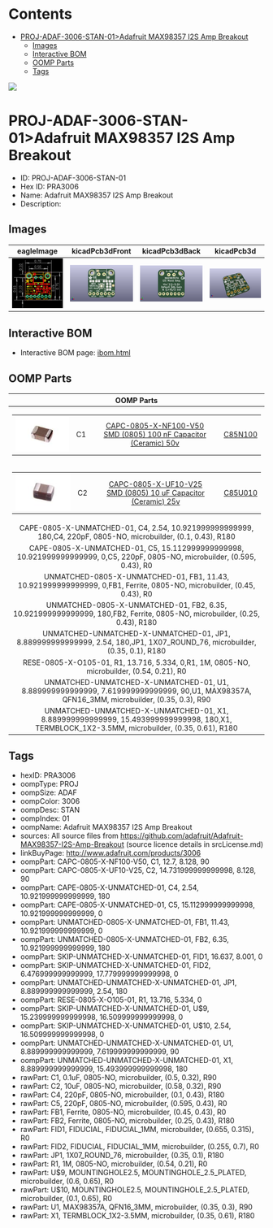 



Contents
========

* [PROJ-ADAF-3006-STAN-01>Adafruit MAX98357 I2S Amp Breakout](#proj-adaf-3006-stan-01adafruit-max98357-i2s-amp-breakout)
	* [Images](#images)
	* [Interactive BOM](#interactive-bom)
	* [OOMP Parts](#oomp-parts)
	* [Tags](#tags)
  
![][im]
# PROJ-ADAF-3006-STAN-01>Adafruit MAX98357 I2S Amp Breakout

- ID: PROJ-ADAF-3006-STAN-01
- Hex ID: PRA3006
- Name: Adafruit MAX98357 I2S Amp Breakout
- Description: 

## Images
  
  

|eagleImage|kicadPcb3dFront|kicadPcb3dBack|kicadPcb3d|
| :---: | :---: | :---: | :---: |
|[![eagleImage](eagleImage_140.png)](eagleImage_600.png)|[![kicadPcb3dFront](kicadPcb3dFront_140.png)](kicadPcb3dFront_600.png)|[![kicadPcb3dBack](kicadPcb3dBack_140.png)](kicadPcb3dBack_600.png)|[![kicadPcb3d](kicadPcb3d_140.png)](kicadPcb3d_600.png)|

## Interactive BOM

- Interactive BOM page: [ibom.html](kicad/bom/ibom.html)

## OOMP Parts
  

|OOMP Parts|
| :---: |
|<table><tr><td>![CAPC-0805-X-NF100-V50](https://raw.githubusercontent.com/oomlout/oomlout_OOMP_parts/main/CAPC-0805-X-NF100-V50/image_140.jpg)</td><td> C1</td><td>[CAPC-0805-X-NF100-V50<br>SMD (0805) 100 nF Capacitor (Ceramic) 50v](https://github.com/oomlout/oomlout_OOMP_parts/tree/main/CAPC-0805-X-NF100-V50/)</td><td>[C85N100](https://github.com/oomlout/oomlout_OOMP_parts/tree/main/CAPC-0805-X-NF100-V50/)</td></tr></table>|
|<table><tr><td>![CAPC-0805-X-UF10-V25](https://raw.githubusercontent.com/oomlout/oomlout_OOMP_parts/main/CAPC-0805-X-UF10-V25/image_140.jpg)</td><td> C2</td><td>[CAPC-0805-X-UF10-V25<br>SMD (0805) 10 uF Capacitor (Ceramic) 25v](https://github.com/oomlout/oomlout_OOMP_parts/tree/main/CAPC-0805-X-UF10-V25/)</td><td>[C85U010](https://github.com/oomlout/oomlout_OOMP_parts/tree/main/CAPC-0805-X-UF10-V25/)</td></tr></table>|
|CAPE-0805-X-UNMATCHED-01, C4, 2.54, 10.921999999999999, 180,C4, 220pF, 0805-NO, microbuilder, (0.1, 0.43), R180|
|CAPE-0805-X-UNMATCHED-01, C5, 15.112999999999998, 10.921999999999999, 0,C5, 220pF, 0805-NO, microbuilder, (0.595, 0.43), R0|
|UNMATCHED-0805-X-UNMATCHED-01, FB1, 11.43, 10.921999999999999, 0,FB1, Ferrite, 0805-NO, microbuilder, (0.45, 0.43), R0|
|UNMATCHED-0805-X-UNMATCHED-01, FB2, 6.35, 10.921999999999999, 180,FB2, Ferrite, 0805-NO, microbuilder, (0.25, 0.43), R180|
|UNMATCHED-UNMATCHED-X-UNMATCHED-01, JP1, 8.889999999999999, 2.54, 180,JP1, 1X07_ROUND_76, microbuilder, (0.35, 0.1), R180|
|RESE-0805-X-O105-01, R1, 13.716, 5.334, 0,R1, 1M, 0805-NO, microbuilder, (0.54, 0.21), R0|
|UNMATCHED-UNMATCHED-X-UNMATCHED-01, U1, 8.889999999999999, 7.619999999999999, 90,U1, MAX98357A, QFN16_3MM, microbuilder, (0.35, 0.3), R90|
|UNMATCHED-UNMATCHED-X-UNMATCHED-01, X1, 8.889999999999999, 15.493999999999998, 180,X1, TERMBLOCK_1X2-3.5MM, microbuilder, (0.35, 0.61), R180|

## Tags

- hexID: PRA3006
- oompType: PROJ
- oompSize: ADAF
- oompColor: 3006
- oompDesc: STAN
- oompIndex: 01
- oompName: Adafruit MAX98357 I2S Amp Breakout
- sources: All source files from https://github.com/adafruit/Adafruit-MAX98357-I2S-Amp-Breakout (source licence details in srcLicense.md)
- linkBuyPage: http://www.adafruit.com/products/3006
- oompPart: CAPC-0805-X-NF100-V50, C1, 12.7, 8.128, 90
- oompPart: CAPC-0805-X-UF10-V25, C2, 14.731999999999998, 8.128, 90
- oompPart: CAPE-0805-X-UNMATCHED-01, C4, 2.54, 10.921999999999999, 180
- oompPart: CAPE-0805-X-UNMATCHED-01, C5, 15.112999999999998, 10.921999999999999, 0
- oompPart: UNMATCHED-0805-X-UNMATCHED-01, FB1, 11.43, 10.921999999999999, 0
- oompPart: UNMATCHED-0805-X-UNMATCHED-01, FB2, 6.35, 10.921999999999999, 180
- oompPart: SKIP-UNMATCHED-X-UNMATCHED-01, FID1, 16.637, 8.001, 0
- oompPart: SKIP-UNMATCHED-X-UNMATCHED-01, FID2, 6.476999999999999, 17.779999999999998, 0
- oompPart: UNMATCHED-UNMATCHED-X-UNMATCHED-01, JP1, 8.889999999999999, 2.54, 180
- oompPart: RESE-0805-X-O105-01, R1, 13.716, 5.334, 0
- oompPart: SKIP-UNMATCHED-X-UNMATCHED-01, U$9, 15.239999999999998, 16.509999999999998, 0
- oompPart: SKIP-UNMATCHED-X-UNMATCHED-01, U$10, 2.54, 16.509999999999998, 0
- oompPart: UNMATCHED-UNMATCHED-X-UNMATCHED-01, U1, 8.889999999999999, 7.619999999999999, 90
- oompPart: UNMATCHED-UNMATCHED-X-UNMATCHED-01, X1, 8.889999999999999, 15.493999999999998, 180
- rawPart: C1, 0.1uF, 0805-NO, microbuilder, (0.5, 0.32), R90
- rawPart: C2, 10uF, 0805-NO, microbuilder, (0.58, 0.32), R90
- rawPart: C4, 220pF, 0805-NO, microbuilder, (0.1, 0.43), R180
- rawPart: C5, 220pF, 0805-NO, microbuilder, (0.595, 0.43), R0
- rawPart: FB1, Ferrite, 0805-NO, microbuilder, (0.45, 0.43), R0
- rawPart: FB2, Ferrite, 0805-NO, microbuilder, (0.25, 0.43), R180
- rawPart: FID1, FIDUCIAL, FIDUCIAL_1MM, microbuilder, (0.655, 0.315), R0
- rawPart: FID2, FIDUCIAL, FIDUCIAL_1MM, microbuilder, (0.255, 0.7), R0
- rawPart: JP1, 1X07_ROUND_76, microbuilder, (0.35, 0.1), R180
- rawPart: R1, 1M, 0805-NO, microbuilder, (0.54, 0.21), R0
- rawPart: U$9, MOUNTINGHOLE2.5, MOUNTINGHOLE_2.5_PLATED, microbuilder, (0.6, 0.65), R0
- rawPart: U$10, MOUNTINGHOLE2.5, MOUNTINGHOLE_2.5_PLATED, microbuilder, (0.1, 0.65), R0
- rawPart: U1, MAX98357A, QFN16_3MM, microbuilder, (0.35, 0.3), R90
- rawPart: X1, TERMBLOCK_1X2-3.5MM, microbuilder, (0.35, 0.61), R180



[im]: kicadPcb3d_450.png
